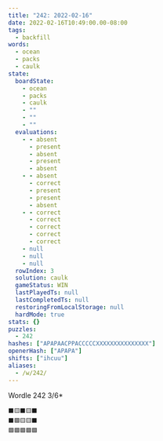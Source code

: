 ```yaml
---
title: "242: 2022-02-16"
date: 2022-02-16T10:49:00.00-08:00
tags:
  - backfill
words:
  - ocean
  - packs
  - caulk
state:
  boardState:
    - ocean
    - packs
    - caulk
    - ""
    - ""
    - ""
  evaluations:
    - - absent
      - present
      - absent
      - present
      - absent
    - - absent
      - correct
      - present
      - present
      - absent
    - - correct
      - correct
      - correct
      - correct
      - correct
    - null
    - null
    - null
  rowIndex: 3
  solution: caulk
  gameStatus: WIN
  lastPlayedTs: null
  lastCompletedTs: null
  restoringFromLocalStorage: null
  hardMode: true
stats: {}
puzzles:
  - 242
hashes: ["APAPAACPPACCCCCXXXXXXXXXXXXXXX"]
openerHash: ["APAPA"]
shifts: ["ihcuu"]
aliases:
  - /w/242/
---
```


Wordle 242 3/6*

<!-- more -->

```
⬛🟨⬛🟨⬛
⬛🟩🟨🟨⬛
🟩🟩🟩🟩🟩
```
